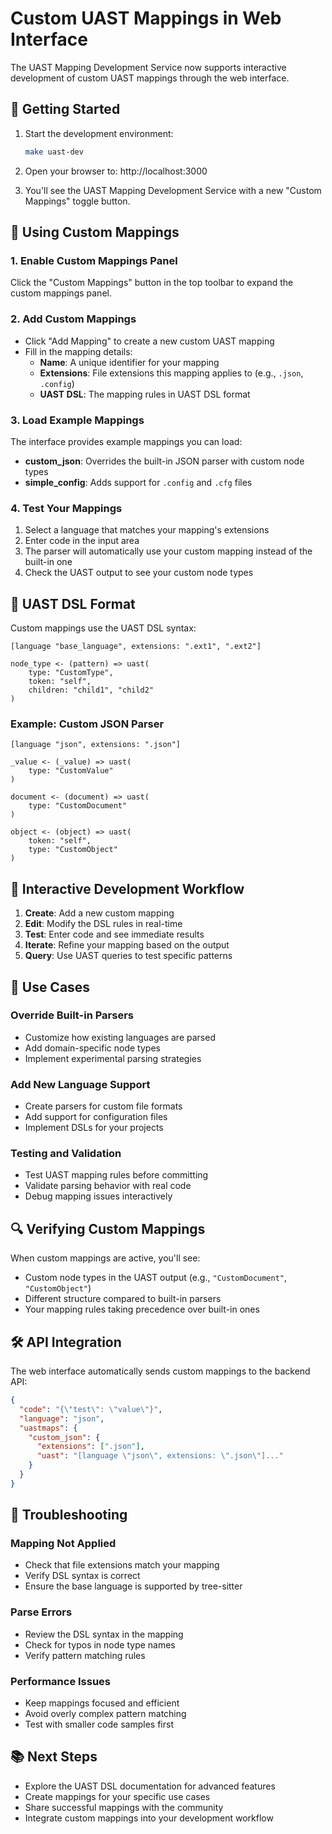 # Custom UAST Mappings in Web Interface

The UAST Mapping Development Service now supports interactive development of custom UAST mappings through the web interface.

## 🚀 Getting Started

1. Start the development environment:
   ```bash
   make uast-dev
   ```

2. Open your browser to: http://localhost:3000

3. You'll see the UAST Mapping Development Service with a new "Custom Mappings" toggle button.

## 🔧 Using Custom Mappings

### 1. Enable Custom Mappings Panel

Click the "Custom Mappings" button in the top toolbar to expand the custom mappings panel.

### 2. Add Custom Mappings

- Click "Add Mapping" to create a new custom UAST mapping
- Fill in the mapping details:
  - **Name**: A unique identifier for your mapping
  - **Extensions**: File extensions this mapping applies to (e.g., `.json`, `.config`)
  - **UAST DSL**: The mapping rules in UAST DSL format

### 3. Load Example Mappings

The interface provides example mappings you can load:
- **custom_json**: Overrides the built-in JSON parser with custom node types
- **simple_config**: Adds support for `.config` and `.cfg` files

### 4. Test Your Mappings

1. Select a language that matches your mapping's extensions
2. Enter code in the input area
3. The parser will automatically use your custom mapping instead of the built-in one
4. Check the UAST output to see your custom node types

## 📝 UAST DSL Format

Custom mappings use the UAST DSL syntax:

```dsl
[language "base_language", extensions: ".ext1", ".ext2"]

node_type <- (pattern) => uast(
    type: "CustomType",
    token: "self",
    children: "child1", "child2"
)
```

### Example: Custom JSON Parser

```dsl
[language "json", extensions: ".json"]

_value <- (_value) => uast(
    type: "CustomValue"
)

document <- (document) => uast(
    type: "CustomDocument"
)

object <- (object) => uast(
    token: "self",
    type: "CustomObject"
)
```

## 🔄 Interactive Development Workflow

1. **Create**: Add a new custom mapping
2. **Edit**: Modify the DSL rules in real-time
3. **Test**: Enter code and see immediate results
4. **Iterate**: Refine your mapping based on the output
5. **Query**: Use UAST queries to test specific patterns

## 🎯 Use Cases

### Override Built-in Parsers
- Customize how existing languages are parsed
- Add domain-specific node types
- Implement experimental parsing strategies

### Add New Language Support
- Create parsers for custom file formats
- Add support for configuration files
- Implement DSLs for your projects

### Testing and Validation
- Test UAST mapping rules before committing
- Validate parsing behavior with real code
- Debug mapping issues interactively

## 🔍 Verifying Custom Mappings

When custom mappings are active, you'll see:
- Custom node types in the UAST output (e.g., `"CustomDocument"`, `"CustomObject"`)
- Different structure compared to built-in parsers
- Your mapping rules taking precedence over built-in ones

## 🛠️ API Integration

The web interface automatically sends custom mappings to the backend API:

```json
{
  "code": "{\"test\": \"value\"}",
  "language": "json",
  "uastmaps": {
    "custom_json": {
      "extensions": [".json"],
      "uast": "[language \"json\", extensions: \".json\"]..."
    }
  }
}
```

## 🚨 Troubleshooting

### Mapping Not Applied
- Check that file extensions match your mapping
- Verify DSL syntax is correct
- Ensure the base language is supported by tree-sitter

### Parse Errors
- Review the DSL syntax in the mapping
- Check for typos in node type names
- Verify pattern matching rules

### Performance Issues
- Keep mappings focused and efficient
- Avoid overly complex pattern matching
- Test with smaller code samples first

## 📚 Next Steps

- Explore the UAST DSL documentation for advanced features
- Create mappings for your specific use cases
- Share successful mappings with the community
- Integrate custom mappings into your development workflow 